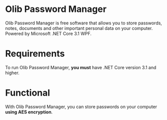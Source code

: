 # Olib Password Manager
Olib Password Manager is free software that allows you to store passwords, notes, documents and other important personal data on your computer. Powered by Microsoft .NET Core 3.1 WPF.

# Requirements
To run Olib Password Manager, **you must** have .NET Core version 3.1 and higher.

# Functional
With Olib Password Manager, you can store passwords on your computer **using AES encryption**.
